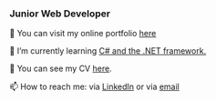 
### Junior Web Developer 

🔭 You can visit my online portfolio <a href="https://react-portfolio-69024.web.app/">here</a>

🌱 I’m currently learning <a href="https://github.com/michaelpitop/csharp_apps">C# and the .NET framework.</a> 

💬 You can see my CV <a href="https://docdro.id/7oCkhJg">here</a>.

📫 How to reach me: via <a href="https://www.linkedin.com/in/michaelpitop/">LinkedIn</a> or via <a href="mailto:michaaelpitop@outlook.com">email</a>
<!--
**michaelpitop/michaelpitop** is a ✨ _special_ ✨ repository because its `README.md` (this file) appears on your GitHub profile.

Here are some ideas to get you started:

- 🔭 I’m currently working on ...
- 🌱 I’m currently learning ...
- 👯 I’m looking to collaborate on ...
- 🤔 I’m looking for help with ...
- 💬 Ask me about ...
- 📫 How to reach me: ...
- 😄 Pronouns: ...
- ⚡ Fun fact: ...
-->
